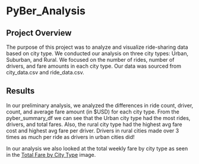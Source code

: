 # PyBer_Analysis

## Project Overview
The purpose of this project was to analyze and visualize ride-sharing data based on city type.  We conducted our analysis on three city types: Urban, Suburban, and Rural.  We focused on the number of rides, number of drivers, and fare amounts in each city type.  Our data was sourced from city_data.csv and ride_data.csv.

## Results
In our preliminary analysis, we analyzed the differences in ride count, driver, count, and average fare amount (in $USD) for each city type.  From the pyber_summary_df we can see that the Urban city type had the most rides, drivers, and total fares.  Also, the rural city type had the highest avg fare cost and highest avg fare per driver.  Drivers in rural cities made over 3 times as much per ride as drivers in urban cities did!

In our analysis we also looked at the total weekly fare by city type as seen in the [Total Fare by City Type](https://github.com/kowiak89/PyBer_Analysis/blob/main/Resources/Pyber_Fare_Summary.png) image.
